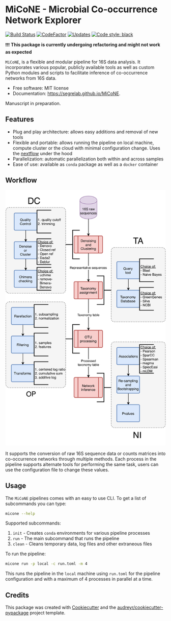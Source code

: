 MiCoNE - Microbial Co-occurrence Network Explorer
=================================================

[![Build Status](https://travis-ci.com/dileep-kishore/mindpipe.svg?token=qCMKydrUTvcJ87J6czex&branch=master)](https://travis-ci.com/dileep-kishore/mindpipe)
[![CodeFactor](https://www.codefactor.io/repository/github/dileep-kishore/mindpipe/badge)](https://www.codefactor.io/repository/github/dileep-kishore/mindpipe)
[![Updates](https://pyup.io/repos/github/dileep-kishore/mindpipe/shield.svg?token=15e74ba4-b27a-4709-99cf-96bcf698e33b)](https://pyup.io/repos/github/dileep-kishore/mindpipe/)
[![Code style: black](https://img.shields.io/badge/code%20style-black-000000.svg)](https://github.com/ambv/black)

:exclamation::exclamation::exclamation: **This package is currently undergoing refactoring and might not work as expected**

`MiCoNE`, is a flexible and modular pipeline for 16S data analysis. It incorporates various popular, publicly available tools as well as custom Python modules and scripts to facilitate inference of co-occurrence networks from 16S data.

-   Free software: MIT license
-   Documentation: <https://segrelab.github.io/MiCoNE>.

Manuscript in preparation.

Features
--------

- Plug and play architecture: allows easy additions and removal of new tools
- Flexible and portable: allows running the pipeline on local machine, compute cluster or the cloud with minimal configuration change. Uses the [nextflow](www.nextflow.io) under the hood
- Parallelization: automatic parallelization both within and across samples
- Ease of use: available as `conda` package as well as a `docker` container

Workflow
--------

![pipeline](assets/pipeline.png)

It supports the conversion of raw 16S sequence data or counts matrices into co-occurrence networks through multiple methods. Each process in the pipeline supports alternate tools for performing the same task, users can use the configuration file to change these values.

Usage
-----

The `MiCoNE` pipelines comes with an easy to use CLI. To get a list of subcommands you can type:

```bash
micone --help
```

Supported subcommands:
1. `init` - Creates `conda` environments for various pipeline processes
2. `run` - The main subcommand that runs the pipeline
3. `clean` - Cleans temporary data, log files and other extraneous files

To run the pipeline:

```bash
micone run -p local -c run.toml -m 4
```

This runs the pipeline in the `local` machine using `run.toml` for the pipeline configuration and with a maximum of 4 processes in parallel at a time.

Credits
-------

This package was created with [Cookiecutter](https://github.com/audreyr/cookiecutter) and the [audreyr/cookiecutter-pypackage](https://github.com/audreyr/cookiecutter-pypackage) project template.
